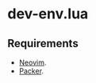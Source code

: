 # dev-env.lua

## Requirements

- [Neovim](../nvim/README.md).
- [Packer](../nvim.packer/README.md).
